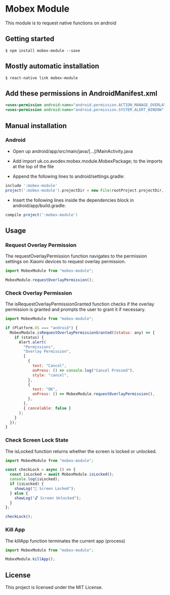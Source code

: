 # Mobex Module

This module is to request native functions on android

## Getting started

```shell
$ npm install mobex-module --save
```

## Mostly automatic installation

```shell
$ react-native link mobex-module
```

## Add these permissions in AndroidManifest.xml

```xml
<uses-permission android:name="android.permission.ACTION_MANAGE_OVERLAY_PERMISSION" />
<uses-permission android:name="android.permission.SYSTEM_ALERT_WINDOW" />
```

## Manual installation

### Android

- Open up android/app/src/main/java/[...]/MainActivity.java

- Add import uk.co.avodev.mobex.module.MobexPackage; to the imports at the top of the file

- Append the following lines to android/settings.gradle:

```groovy
include ':mobex-module'
project(':mobex-module').projectDir = new File(rootProject.projectDir, '../node_modules/mobex-module/android')
```

- Insert the following lines inside the dependencies block in android/app/build.gradle:


```groovy
compile project(':mobex-module')
```

## Usage

### Request Overlay Permission

The requestOverlayPermission function navigates to the permission settings on Xiaomi devices to request overlay permission.

```js
import MobexModule from "mobex-module";

MobexModule.requestOverlayPermission();
```

### Check Overlay Permission

The isRequestOverlayPermissionGranted function checks if the overlay permission is granted and prompts the user to grant it if necessary.

```js
import MobexModule from "mobex-module";

if (Platform.OS === "android") {
  MobexModule.isRequestOverlayPermissionGranted((status: any) => {
    if (status) {
      Alert.alert(
        "Permissions",
        "Overlay Permission",
        [
          {
            text: "Cancel",
            onPress: () => console.log("Cancel Pressed"),
            style: "cancel",
          },
          {
            text: "OK",
            onPress: () => MobexModule.requestOverlayPermission(),
          },
        ],
        { cancelable: false }
      );
    }
  });
}
```

### Check Screen Lock State

The isLocked function returns whether the screen is locked or unlocked.

```js
import MobexModule from "mobex-module";

const checkLock = async () => {
  const isLocked = await MobexModule.isLocked();
  console.log(isLocked);
  if (isLocked) {
    showLog("🔐 Screen Locked");
  } else {
    showLog("🔓 Screen Unlocked");
  }
};

checkLock();
```

### Kill App

The killApp function terminates the current app (process)

```js
import MobexModule from "mobex-module";

MobexModule.killApp();
```

## License

This project is licensed under the MIT License.
